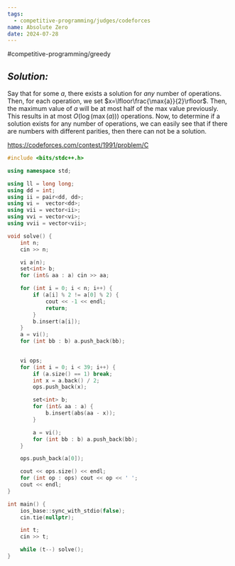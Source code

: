 ```yaml
---
tags:
  - competitive-programming/judges/codeforces
name: Absolute Zero
date: 2024-07-28
---
```

#competitive-programming/greedy 
## _Solution:_
Say that for some $a$, there exists a solution for *any* number of operations. Then, for each operation, we set $x=\lfloor\frac{\max{a}}{2}\rfloor$. Then, the maximum value of $a$ will be at most half of the max value previously. This results in at most $O(\log(\max(a)))$ operations. Now, to determine if a solution exists for any number of operations, we can easily see that if there are numbers with different parities, then there can not be a solution.

https://codeforces.com/contest/1991/problem/C
```cpp
#include <bits/stdc++.h>

using namespace std;

using ll = long long;
using dd = int;
using ii = pair<dd, dd>;
using vi =  vector<dd>;
using vii = vector<ii>;
using vvi = vector<vi>;
using vvii = vector<vii>;

void solve() {
    int n;
    cin >> n;

    vi a(n);
    set<int> b;
    for (int& aa : a) cin >> aa;

    for (int i = 0; i < n; i++) {
        if (a[i] % 2 != a[0] % 2) {
            cout << -1 << endl;
            return;
        }
        b.insert(a[i]);
    }
    a = vi();
    for (int bb : b) a.push_back(bb);
    

    vi ops;
    for (int i = 0; i < 39; i++) {
        if (a.size() == 1) break;
        int x = a.back() / 2;
        ops.push_back(x);

        set<int> b;
        for (int& aa : a) {
            b.insert(abs(aa - x));
        }

        a = vi();
        for (int bb : b) a.push_back(bb);
    }

    ops.push_back(a[0]);

    cout << ops.size() << endl;
    for (int op : ops) cout << op << ' ';
    cout << endl;
}

int main() {
    ios_base::sync_with_stdio(false);
    cin.tie(nullptr);

    int t;
    cin >> t;

    while (t--) solve();
}
```